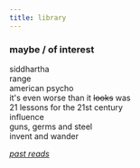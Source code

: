 ```yaml
---
title: library
---
```


### maybe / of interest
siddhartha  
range  
american psycho  
it's even worse than it ~~looks~~ was  
21 lessons for the 21st century  
influence  
guns, germs and steel  
invent and wander  

*[past reads](booklist)*  
